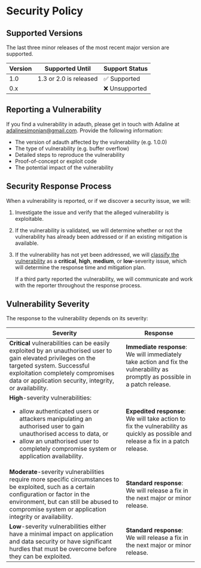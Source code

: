 # Security Policy

## Supported Versions

The last three minor releases of the most recent major version are supported.

| Version | Supported Until        | Support Status |
| ------- | ---------------------- | -------------- |
| 1.0     | 1.3 or 2.0 is released | ✅ Supported   |
| 0.x     |                        | ❌ Unsupported |

## Reporting a Vulnerability

If you find a vulnerability in adauth, please get in touch with Adaline at [adalinesimonian@gmail.com](mailto:adalinesimonian@gmail.com). Provide the following information:

- The version of adauth affected by the vulnerability (e.g. 1.0.0)
- The type of vulnerability (e.g. buffer overflow)
- Detailed steps to reproduce the vulnerability
- Proof-of-concept or exploit code
- The potential impact of the vulnerability

## Security Response Process

When a vulnerability is reported, or if we discover a security issue, we will:

1. Investigate the issue and verify that the alleged vulnerability is exploitable.
1. If the vulnerability is validated, we will determine whether or not the vulnerability has already been addressed or if an existing mitigation is available.
1. If the vulnerability has not yet been addressed, we will [classify the vulnerability](#vulnerability-severity) as a **critical**, **high**, **medium**, or **low**-severity issue, which will determine the response time and mitigation plan.

   If a third party reported the vulnerability, we will communicate and work with the reporter throughout the response process.

## Vulnerability Severity

The response to the vulnerability depends on its severity:

<!-- prettier-ignore -->
| Severity | Response |
| -------- | -------- |
| **Critical** vulnerabilities can be easily exploited by an unauthorised user to gain elevated privileges on the targeted system. Successful exploitation completely compromises data or application security, integrity, or availability. | **Immediate response**: We will immediately take action and fix the vulnerability as promptly as possible in a patch release. |
| **High**-severity vulnerabilities: <br /><ul><li>allow authenticated users or attackers manipulating an authorised user to gain unauthorised access to data, or</li><li>allow an unathorised user to completely compromise system or application availability.</li></ul> | **Expedited response**: We will take action to fix the vulnerability as quickly as possible and release a fix in a patch release. |
| **Moderate**-severity vulnerabilities require more specific circumstances to be exploited, such as a certain configuration or factor in the environment, but can still be abused to compromise system or application integrity or availability. | **Standard response**: We will release a fix in the next major or minor release. |
| **Low**-severity vulnerabilities either have a minimal impact on application and data security or have significant hurdles that must be overcome before they can be exploited. | **Standard response**: We will release a fix in the next major or minor release. |
